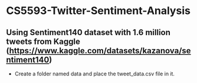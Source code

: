 # CS5593-Twitter-Sentiment-Analysis

## Using Sentiment140 dataset with 1.6 million tweets from Kaggle (https://www.kaggle.com/datasets/kazanova/sentiment140)

* Create a folder named data and place the tweet_data.csv file in it.
